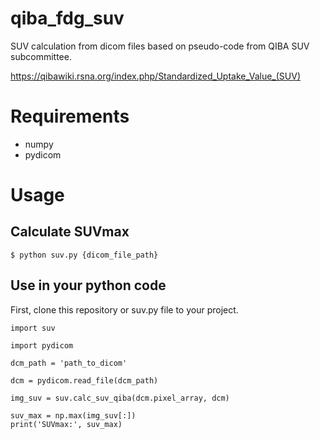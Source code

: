 # qiba_fdg_suv

SUV calculation from dicom files based on pseudo-code from QIBA SUV subcommittee.

https://qibawiki.rsna.org/index.php/Standardized_Uptake_Value_(SUV)

# Requirements

- numpy
- pydicom

# Usage

## Calculate SUVmax

```
$ python suv.py {dicom_file_path}
```

## Use in your python code

First, clone this repository or suv.py file to your project.

```
import suv

import pydicom

dcm_path = 'path_to_dicom'

dcm = pydicom.read_file(dcm_path)

img_suv = suv.calc_suv_qiba(dcm.pixel_array, dcm)

suv_max = np.max(img_suv[:])
print('SUVmax:', suv_max)

```